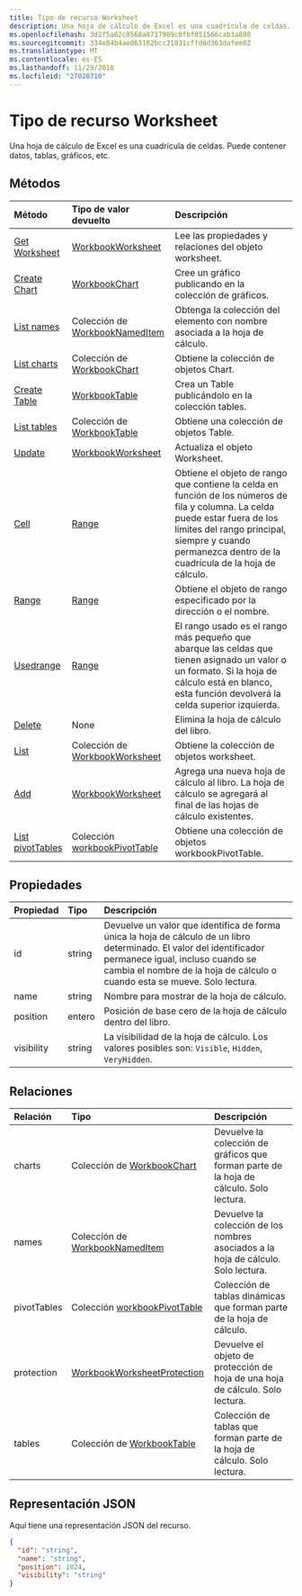 ```yaml
---
title: Tipo de recurso Worksheet
description: Una hoja de cálculo de Excel es una cuadrícula de celdas. Puede contener datos, tablas, gráficos, etc.
ms.openlocfilehash: 3d2f5a62c8568a8717909c0fbf051566cab3a880
ms.sourcegitcommit: 334e84b4aed63162bcc31831cffd6d363dafee02
ms.translationtype: MT
ms.contentlocale: es-ES
ms.lasthandoff: 11/29/2018
ms.locfileid: "27028710"
---
```

# <a name="worksheet-resource-type"></a>Tipo de recurso Worksheet

Una hoja de cálculo de Excel es una cuadrícula de celdas. Puede contener datos, tablas, gráficos, etc.


## <a name="methods"></a>Métodos

| Método           | Tipo de valor devuelto    |Descripción|
|:---------------|:--------|:----------|
|[Get Worksheet](../api/worksheet-get.md) | [WorkbookWorksheet](worksheet.md) |Lee las propiedades y relaciones del objeto worksheet.|
|[Create Chart](../api/worksheet-post-charts.md) |[WorkbookChart](chart.md)| Cree un gráfico publicando en la colección de gráficos.|
|[List names](../api/worksheet-list-names.md) |Colección de [WorkbookNamedItem](nameditem.md)| Obtenga la colección del elemento con nombre asociada a la hoja de cálculo.|
|[List charts](../api/worksheet-list-charts.md) |Colección de [WorkbookChart](chart.md)| Obtiene la colección de objetos Chart.|
|[Create Table](../api/worksheet-post-tables.md) |[WorkbookTable](table.md)| Crea un Table publicándolo en la colección tables.|
|[List tables](../api/worksheet-list-tables.md) |Colección de [WorkbookTable](table.md)| Obtiene una colección de objetos Table.|
|[Update](../api/worksheet-update.md) | [WorkbookWorksheet](worksheet.md)   |Actualiza el objeto Worksheet. |
|[Cell](../api/worksheet-cell.md)|[Range](range.md)|Obtiene el objeto de rango que contiene la celda en función de los números de fila y columna. La celda puede estar fuera de los límites del rango principal, siempre y cuando permanezca dentro de la cuadrícula de la hoja de cálculo.|
|[Range](../api/worksheet-range.md)|[Range](range.md)|Obtiene el objeto de rango especificado por la dirección o el nombre.|
|[Usedrange](../api/worksheet-usedrange.md)|[Range](range.md)|El rango usado es el rango más pequeño que abarque las celdas que tienen asignado un valor o un formato. Si la hoja de cálculo está en blanco, esta función devolverá la celda superior izquierda.|
|[Delete](../api/worksheet-delete.md)|None|Elimina la hoja de cálculo del libro.|
|[List](../api/worksheet-list.md) | Colección de [WorkbookWorksheet](worksheet.md) |Obtiene la colección de objetos worksheet. |
|[Add](../api/worksheetcollection-add.md)|[WorkbookWorksheet](worksheet.md)|Agrega una nueva hoja de cálculo al libro. La hoja de cálculo se agregará al final de las hojas de cálculo existentes. |
|[List pivotTables](../api/workbookworksheet-list-pivottables.md) |Colección [workbookPivotTable](workbookpivottable.md)| Obtiene una colección de objetos workbookPivotTable.|

## <a name="properties"></a>Propiedades
| Propiedad     | Tipo   |Descripción|
|:---------------|:--------|:----------|
|id|string|Devuelve un valor que identifica de forma única la hoja de cálculo de un libro determinado. El valor del identificador permanece igual, incluso cuando se cambia el nombre de la hoja de cálculo o cuando esta se mueve. Solo lectura.|
|name|string|Nombre para mostrar de la hoja de cálculo.|
|position|entero|Posición de base cero de la hoja de cálculo dentro del libro.|
|visibility|string|La visibilidad de la hoja de cálculo. Los valores posibles son: `Visible`, `Hidden`, `VeryHidden`.|

## <a name="relationships"></a>Relaciones
| Relación | Tipo   |Descripción|
|:---------------|:--------|:----------|
|charts|Colección de [WorkbookChart](chart.md)|Devuelve la colección de gráficos que forman parte de la hoja de cálculo. Solo lectura.|
|names|Colección de [WorkbookNamedItem](nameditem.md)|Devuelve la colección de los nombres asociados a la hoja de cálculo. Solo lectura.|
|pivotTables|Colección [workbookPivotTable](workbookpivottable.md)| Colección de tablas dinámicas que forman parte de la hoja de cálculo. |
|protection|[WorkbookWorksheetProtection](worksheetprotection.md)|Devuelve el objeto de protección de hoja de una hoja de cálculo. Solo lectura.|
|tables|Colección de [WorkbookTable](table.md)|Colección de tablas que forman parte de la hoja de cálculo. Solo lectura.|

## <a name="json-representation"></a>Representación JSON

Aquí tiene una representación JSON del recurso.

<!--{
  "blockType": "resource",
  "optionalProperties": [],
  "keyProperty": "id",
  "baseType": "microsoft.graph.entity",
  "@odata.type": "microsoft.graph.workbookWorksheet"
}-->

```json
{
  "id": "string",
  "name": "string",
  "position": 1024,
  "visibility": "string"
}

```

<!-- uuid: 8fcb5dbc-d5aa-4681-8e31-b001d5168d79
2015-10-25 14:57:30 UTC -->
<!-- {
  "type": "#page.annotation",
  "description": "Worksheet resource",
  "keywords": "",
  "section": "documentation",
  "tocPath": ""
}-->
